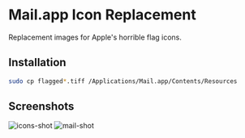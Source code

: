 # Mail.app Icon Replacement

Replacement images for Apple's horrible flag icons.

## Installation

```sh
sudo cp flagged*.tiff /Applications/Mail.app/Contents/Resources
```

## Screenshots
![icons-shot](https://raw.github.com/dphase/mail.app-flag-icons/master/icons-sshot-1.png)
![mail-shot](https://raw.github.com/dphase/mail.app-flag-icons/master/icons-sshot-2.png)


